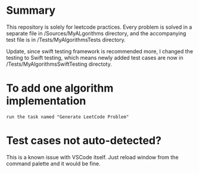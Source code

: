 # Summary

This repository is solely for leetcode practices. Every problem is solved in a separate file in /Sources/MyALgorithms directory, and the accompanying test file is in /Tests/MyAlgorithmsTests directory.

Update, since swift testing framework is recommended more, I changed the testing to Swift testing, which means newly added test cases are now in /Tests/MyAlgorithmsSwiftTesting directoty.

# To add one algorithm implementation
```
run the task named "Generate LeetCode Problem"
```

# Test cases not auto-detected?

This is a known issue with VSCode itself. Just reload window from the command palette and it would be fine.
